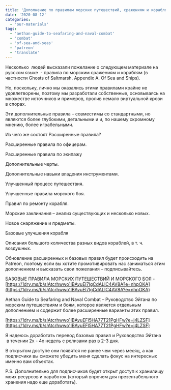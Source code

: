 ```yaml
---
title: 'Дополнение по правилам морских путешествий, сражениям и кораблям'
date: '2020-08-12'
categories:
  - 'our-materials'
tags:
  - 'aethan-guide-to-seafaring-and-naval-combat'
  - 'combat'
  - 'of-sea-and-seas'
  - 'patreon'
  - 'translate'
---
```


Несколько  людей высказали пожелание о следующем материале на русском языке  - правила по морским сражениям и кораблям (в частности Ghosts of Saltmarsh. Appendix A. Of Sea and Ships).

Но, поскольку, лично мы оказались этими правилами крайне не удовлетворены, поэтому мы разработали собственные, основываясь на множестве источников и примеров, пролив немало виртуальной крови в спорах.

Эти дополнительные правила – совместимы со стандартными, но являются более глубокими, детальными и и, по нашему скромному мнению, более играбельными.

Из чего же состоят Расширенные правила?

Расширенные правила по офицерам.

Расширенные правила по экипажу

Дополнительные черты.

Дополнительные навыки владения инструментами.

Улучшенный процесс путешествия.

Улучшенные правила морского боя.

Правил по ремонту корабля.

Морские заклинания – анализ существующих и несколько новых.

Новое снаряжение и предметы.

Базовые улучшения корабля

Описания большого количества разных видов кораблей, в т. ч. воздушных.

Обновление расширенных и базовых правил будет происходить на Patreon, поэтому если вы хотите промотивировать нас заниматься этим дополнением и высказать свои пожелания – подписывайтесь.

БАЗОВЫЕ ПРАВИЛА МОРСКИХ ПУТЕШЕСТВИЙ И МОРСКОГО БОЯ - [https://1drv.ms/b/s!Atcrhwwo1lBAyuEI7lgCdALIC4AV8A?e=nhpOKA](https://1drv.ms/b/s!Atcrhwwo1lBAyuEI7lgCdALIC4AV8A?e=nhpOKA)

Aethan Guide to Seafaring and Naval Combat – Руководство Эйтана по морским путешествиям и боям, которое является отдельным дополнением и содержит более расширенные варианты этих правил.

[https://1drv.ms/b/s!Atcrhwwo1lBAyuEFl5HA77T21PgHFw?e=j4LZSF](https://1drv.ms/b/s!Atcrhwwo1lBAyuEFl5HA77T21PgHFw?e=j4LZSF)

Я надеюсь доработать перевод базовых правил и Руководство Эйтана  в течении 2х - 4х недель с релизами раз в 2-3 дня.

В открытом доступе они появятся не ранее чем через месяц, а как подписчики вы сможете убедить меня сделать фокус на интересных именно вам объектах.

P.S. Дополнительно для подписчиков будет открыт доступ к хранилищу моих ресурсов и наработок (который впрочем для презентабельного хранения надо еще доработать).
